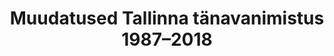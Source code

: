 ---
title: Muudatused Tallinna tänavanimistus 1987–2018
title_en: Changes in the street names of Tallinn 1987–2018
notes: Muudatused Tallinna tänavanimistus 1987–2018
notes_en: ''
category:
  - Piirkonnad ja linnad
category_en:
  - Regions and Cities
resources:
  - url: 'https://www.eki.ee/knab/tallinn2.htm'
    format: HTM
    name: tallinnmuudatused
    interactive: 'False'
license: OTHER
update_freq: 'http://purl.org/linked-data/sdmx/2009/code#freq-A'
organization: Tallinna Linnvalitsus
maintainer_name: ''
maintainer_email: ''
maintainer_phone: ''
date_issued: '02/04/2020'
date_modified: '02/04/2020'
---